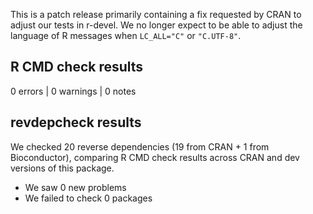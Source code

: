 This is a patch release primarily containing a fix requested by CRAN to adjust our tests in r-devel. We no longer expect to be able to adjust the language of R messages when `LC_ALL="C"` or `"C.UTF-8"`.

## R CMD check results

0 errors | 0 warnings | 0 notes

## revdepcheck results

We checked 20 reverse dependencies (19 from CRAN + 1 from Bioconductor), comparing R CMD check results across CRAN and dev versions of this package.

 * We saw 0 new problems
 * We failed to check 0 packages
